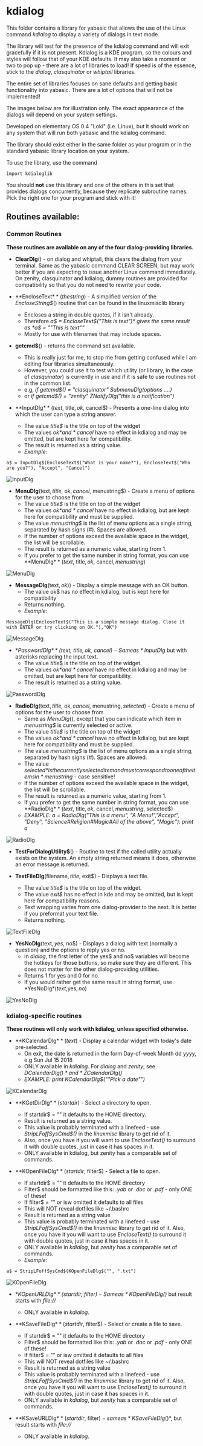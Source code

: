 # kdialog

This folder contains a library for yabasic that allows the use of the Linux command *kdialog* to display a variety of dialogs in text mode.

The library will test for the presence of the kdialog command and will exit gracefully if it is not present. Kdialog is a KDE program, so the colours and styles will follow that of your KDE defaults. It may also take a moment or two to pop up - there are a lot of libraries to load! If speed is of the essence, stick to the *dialog*, *clasquinator* or *whiptail* libraries.

The entire set of libraries focuses on sane defaults and getting basic functionality into yabasic. There are a lot of options that will not be implemented!

The images below are for illustration only. The exact appearance of the dialogs will depend on your system settings.

Developed on elementary OS 0.4 "Loki" (i.e. Linux), but it should work on any system that will run both yabasic and the kdialog command.

The library should exist either in the same folder as your program or in the standard yabasic library location on your system.

To use the library, use the command 

    import kdialoglib

You should **not** use this library and one of the others in this set that provides dialogs concurrently, because they replicate subroutine names. Pick the right one for your program and stick with it!

## Routines available:

### Common Routines

**These routines are available on any of the four dialog-providing libraries.**

+ **ClearDlg**() - on dialog and whiptail, this clears the dialog from your terminal. Same as the yabasic command CLEAR SCREEN, but may work better if you are expecting to issue another Linux command immediately. On zenity, clasquinator and kdialog, dummy routines are provided for compatibility so that you do not need to rewrite your code.

+ **EncloseText$**(thestring$) - A simplified version of the *EncloseString$*() routine that can be found in the linuxmisclib library
    + Encloses a string in double quotes, if it isn't already.
    + Therefore *a$ = EncloseText$("This is text")* gives the same result as *a$ = "\"This is text\""*
    + Mostly for use with filenames that may include spaces.

+ **getcmd$**() - returns the command set available.
    + This is really just for me, to stop me from getting confused while I am editing four libraries simultaneously. 
    + However, you could use it to test which utility (or library, in the case of *clasquinator*) is currently in use and if it is safe to use routines not in the common list.
    + e.g, *if getcmd$() = "clasquinator" SubmenuDlg(options ....)*
    + or  *if getcmd$() = "zenity" ZNotifyDlg("this is a notification")*

+ **InputDlg$**(text$, title$, ok$, cancel$) - Presents a one-line dialog into which the user can type a string answer.
    + The value *title$* is the title on top of the widget
    + The values *ok$* and *cancel$* have no effect in kdialog and may be omitted, but are kept here for compatibility.
    + The result is returned as a string value.
    + *Example:*
```
a$ = InputDlg$(EncloseText$("What is your name?"), EncloseText$("Who are you?"), "Accept", "Cancel")
```
![InputDlg](./imgs/InputDlg.png)

+ **MenuDlg**(text$, title$, ok$, cancel$, menustring$) - Create a menu of options for the user to choose from
    + The value *title$* is the title on top of the widget
    + The values *ok$* and *cancel$* have no effect in kdialog, but are kept here for compatibility and must be supplied.
    + The value *menustring$* is the list of menu options as a single string, separated by hash signs (#). Spaces are allowed.
    + If the number of options exceed the available space in the widget, the list will be scrollable.
    + The result is returned as a numeric value, starting from 1.
    + If you prefer to get the same number in string format, you can use **MenuDlg$**(text$, title$, ok$, cancel$, menustring$) 

![MenuDlg](./imgs/MenuDlg.png)

+ **MessageDlg**(text$, ok$)) - Display a simple message with an OK button.
    + The value ok$ has no effect in kdialog, but is kept here for compatibility
    + Returns nothing.
   + *Example:*
```
MessageDlg(EncloseText$("This is a simple message dialog. Close it with ENTER or try clicking on OK."),"OK")
```
![MessageDlg](./imgs/MessageDlg.png)


+ **PasswordDlg$**(text$, title$, ok$, cancel$) - Same as *InputDlg$* but with asterisks replacing the input text.
    + The value *title*$ is the title on top of the widget.
    + The values *ok$* and *cancel$* have no effect in kdialog and may be omitted, but are kept here for compatibility.
    + The result is returned as a string value.

![PasswordDlg](./imgs/PasswordDlg.png)

+ **RadioDlg**(text$, title$, ok$, cancel$, menustring$, selected$) - Create a menu of options for the user to choose from
    + Same as *MenuDlg*(), except that you can indicate which item in *menustring$* is currently selected or active.
    + The value *title$* is the title on top of the widget
    + The values *ok$* and *cancel$* have no effect in kdialog, but are kept here for compatibility and must be supplied.
    + The value *menustring$* is the list of menu options as a single string, separated by hash signs (#). Spaces are allowed.
    + The value *selected$* is the currently selected item and must correspond to one of the items in *menustring$* - case sensitive!
    + If the number of options exceed the available space in the widget, the list will be scrollable.
    + The result is returned as a numeric value, starting from 1.
    + If you prefer to get the same number in string format, you can use **RadioDlg$**(text$, title$, ok$, cancel$, menustring$, selected$)
    + *EXAMPLE: a = RadioDlg("This is a menu", "A Menu!","Accept", "Deny", "Science#Religion#Magic#All of the above", "Magic"): print a*

![RadioDlg](./imgs/RadioDlg.png)

+ **TestForDialogUtility$**\(\) - Routine to test if the called utility actually exists on the system. An empty string returned means it does, otherwise an error message is returned.

+ **TextFileDlg**(filename$, title$, exit$) - Displays a text file.
    + The value *title$* is the title on top of the widget.
    + The value *exit$* has no effect in kde and may be omitted, but is kept here for compatibility reasons.
    + Text wrapping varies from one dialog-provider to the next. It is better if you preformat your text file.
    + Returns nothing.
    
![TextFileDlg](./imgs/TextFileDlg.png)

+ **YesNoDlg**(text$,yes$, no$) - Displays a dialog with text (normally a question) and the options to reply yes or no.
    + in *dialog*, the first letter of the yes$ and no$ variables will become the hotkeys for those buttons, so make sure they are different. This does not matter for the other dialog-providing utilities.
    + Returns 1 for yes and 0 for no.
    + If you would rather get the same result in string format, use *YesNoDlg$*(text$,yes$, no$)

![YesNoDlg](./imgs/YesNoDlg.png)

### kdialog-specific routines

**These routines will only work with kdialog, unless specified otherwise.**

+ **KCalendarDlg$**(text$) - Display a calendar widget with today's date pre-selected.
    + On exit, the date is returned in the form Day-of-week Month dd yyyy, e.g Sun Jul 15 2018
    + ONLY available in *kdialog*. For *dialog* and *zenity*, see *DCalendarDlg$()* and *ZCalendarDlg$()*
    + *EXAMPLE: print KCalendarDlg$("\"Pick a date\"")*
    
![KCalendarDlg](./imgs/KCalendarDlg.png)

+ **KGetDirDlg$**(startdir$) - Select a directory to open.
    + If startdir$ = "" it defaults to the HOME directory.
    + Result is returned as a string value.
    + This value is probably terminated with a linefeed - use *StripLFoffSysCmd$()* in the *linuxmisc* library to get rid of it.
    + Also, once you have it you will want to use *EncloseText()* to surround it with double quotes, just in case it has spaces in it.
    + ONLY available in kdialog, but zenity has a comparable set of commands.

+ **KOpenFileDlg$**(startdir$, filter$) - Select a file to open.
    + If startdir$ = "" it defaults to the HOME directory
    + Filter$ should be formatted like this: *.yab* or *.doc* or *.pdf* - only ONE of these!
    + If filter$ = "" or isw omitted it defaults to all files
    + This will NOT reveal dotfiles like ~/.bashrc
    + Result is returned as a string value
    + This value is probably terminated with a linefeed - use *StripLFoffSysCmd$()* in the *linuxmisc* library to get rid of it. Also, once you have it you will want to use *EncloseText()* to surround it with double quotes, just in case it has spaces in it.
    + ONLY available in *kdialog*, but *zenity* has a comparable set of commands.
    + *Example:*
```
a$ = StripLFoffSysCmd$(KOpenFileDlg$("", ".txt")
```
![KOpenFileDlg](./imgs/KOpenFileDlg.png)

+ **KOpenURLDlg$**(startdir$, filter$) - Same as *KOpenFileDlg$()* but result starts with *file://*
    + ONLY available in *kdialog*.

+ **KSaveFileDlg$**(startdir$, filter$) - Select or create a file to save.
    + If startdir$ = "" it defaults to the HOME directory
    + Filter$ should be formatted like this: *.yab* or *.doc* or *.pdf* - only ONE of these!
    + If filter$ = "" or isw omitted it defaults to all files
    + This will NOT reveal dotfiles like ~/.bashrc
    + Result is returned as a string value
    + This value is probably terminated with a linefeed - use *StripLFoffSysCmd$()* in the *linuxmisc* library to get rid of it. Also, once you have it you will want to use *EncloseText()* to surround it with double quotes, just in case it has spaces in it.
    + ONLY available in *kdialog*, but *zenity* has a comparable set of commands.

+ **KSaveURLDlg$**(startdir$, filter$) - same as *KSaveFileDlg$()*, but result starts with *file://*
    + ONLY available in *kdialog*.

